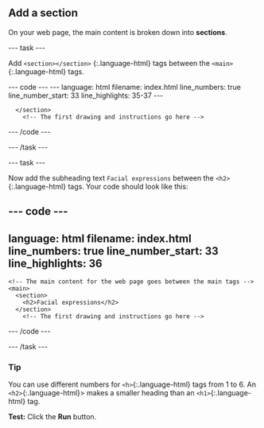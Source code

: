 <h2 class="c-project-heading--task">Add a section</h2>

On your web page, the main content is broken down into **sections**.

--- task ---

Add `<section></section>` {:.language-html} tags between the `<main>`{:.language-html} tags. 

<div class="c-project-code">
--- code ---
---
language: html
filename: index.html
line_numbers: true
line_number_start: 33
line_highlights: 35-37
---
    <!-- The main content for the web page goes between the main tags -->
    <main>
      <section>

      </section>
        <!-- The first drawing and instructions go here -->  

--- /code ---

</div>

--- /task ---

--- task ---

Now add the subheading text `Facial expressions` between the `<h2>`{:.language-html} tags. Your code should look like this:

<div class="c-project-code">

--- code ---
---
language: html
filename: index.html
line_numbers: true
line_number_start: 33
line_highlights: 36
---
    <!-- The main content for the web page goes between the main tags -->
    <main>
      <section>
        <h2>Facial expressions</h2>
      </section>
        <!-- The first drawing and instructions go here --> 

--- /code ---

</div>

--- /task ---

<div class="c-project-callout c-project-callout--tip">

### Tip

You can use different numbers for `<h>`{:.language-html} tags from 1 to 6. An `<h2>`{:.language-html}> makes a smaller heading than an `<h1>`{:.language-html} tag.

</div>

**Test:** Click the **Run** button. 